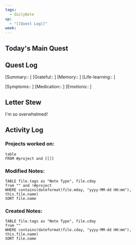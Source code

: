```yaml
---
tags:
  - dailyNote
up:
  - "[[Quest Log]]"
week:
---
```

## Today's Main Quest
## Quest Log
[Summary:: ]
[Grateful:: ]
[Memory:: ]
[Life-learning:: ]

[Symptoms:: ]
[Medication:: ]
[Emotions:: ]
## Letter Stew
I'm so overwhelmed!

## Activity Log
### Projects worked on:
```dataview
table 
FROM #project and [[]]
```

### Modified Notes:
```dataview
TABLE file.tags as "Note Type", file.cday
from "" and !#project
WHERE contains(dateformat(file.mday, "yyyy-MM-dd HH:mm"), this.file.name) 
SORT file.name
```

### Created Notes:
```dataview
TABLE file.tags as "Note Type", file.cday
from ""
WHERE contains(dateformat(file.cday, "yyyy-MM-dd HH:mm"), this.file.name)
SORT file.name
```